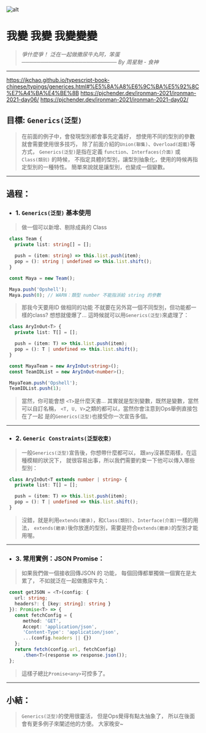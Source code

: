 ![alt](https://)

# 我變 我變 我變變變
> *爭什麼爭！*
> *泛在一起做撒尿牛丸阿，笨蛋*
> *───────────────────────── By 周星馳 - 食神*

---
https://jkchao.github.io/typescript-book-chinese/typings/generices.html#%E5%8A%A8%E6%9C%BA%E5%92%8C%E7%A4%BA%E4%BE%8B
https://pjchender.dev/ironman-2021/ironman-2021-day06/
https://pjchender.dev/ironman-2021/ironman-2021-day02/

## 目標: `Generics(泛型)`
   > 在前面的例子中，會發現型別都會事先定義好，
   > 想使用不同的型別的參數就會需要使用很多技巧，
   > 除了前面介紹的`Union(聯集)`、`Overload(超載)`等方式，
   > `Generics(泛型)`是指在定義 `function`、`Interfaces(介面)` 或 `Class(類別)` 的時候，
   > 不指定具體的型別，讓型別抽象化，使用的時候再指定型別的一種特性。
   > 簡單來說就是讓型別，也變成一個變數。

---
## 過程：
   - ### 1. `Generics(泛型)` 基本使用
   > 做一個可以新增、剔除成員的 Class
   ```typescript
    class Team {
      private list: string[] = [];

      push = (item: string) => this.list.push(item);
      pop = (): string | undefined => this.list.shift();
    }

    const Maya = new Team();

    Maya.push('Opshell');
    Maya.push(0); // WARN：類型 number 不能指派給 string 的參數

   ```
   > 那我今天要用ID 做相同的功能
   > 不就要在另外寫一個不同型別，但功能都一樣的class?
   > 想想就傻爆了...
   > 這時候就可以用`Generics(泛型)`來處理了：
   ```typescript
    class AryInOut<T> {
      private list: T[] = [];

      push = (item: T) => this.list.push(item);
      pop = (): T | undefined => this.list.shift();
    }

    const MayaTeam = new AryInOut<string>();
    const TeamIDList = new AryInOut<number>();

    MayaTeam.push('Opshell');
    TeamIDList.push(1);
   ```

   > 當然，你可能會想 `<T>`是什麼天書...
   > 其實就是型別變數，既然是變數，當然可以自訂名稱，
   > `<T, U, V>`之類的都可以，當然你會注意到Ops舉例直接包在了一起
   > 是的`Generics(泛型)`也接受你一次宣告多個。

---
   - ### 2. `Generic Constraints(泛型收束)`
   > 一般`Generics(泛型)`宣告後，你想帶什麼都可以，
   > 跟`any`沒甚麼兩樣，在這種模糊的狀況下，
   > 就很容易出事，所以我們需要約束一下他可以傳入哪些型別：
   ```typescript
    class AryInOut<T extends number | string> {
      private list: T[] = [];

      push = (item: T) => this.list.push(item);
      pop = (): T | undefined => this.list.shift();
    }
   ```
   > 沒錯，就是利用`extends(繼承)`，和`Class(類別)`、`Interface(介面)`一樣的用法，
   > `extends(繼承)`後你放進<T>的型別，需要是符合`extends(繼承)`的型別才能用喔。

---
   - ### 3. 常用實例：JSON Promise：
   > 如果我們做一個接收回傳JSON 的 功能，
   > 每個回傳都單獨做一個實在是太累了，
   > 不如就泛在一起做撒尿牛丸：
   ```typescript
    const getJSON = <T>(config: {
      url: string;
      headers?: { [key: string]: string }
    }): Promise<T> => {
      const fetchConfig = {
         method: 'GET',
         Accept: 'application/json',
         'Content-Type': 'application/json',
         ...(config.headers || {})
      };
      return fetch(config.url, fetchConfig)
         .then<T>(response => response.json());
    };
   ```
   > 這樣子總比`Promise<any>`可控多了。

---
## 小結：
   > `Generics(泛型)`的使用很靈活，
   > 但是Ops覺得有點太抽象了，
   > 所以在後面會有更多例子來闡述他的方便。
   > 大家晚安~
